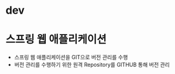 # dev
# 스프링 웹 애플리케이션
* 스프링 웹 애플리케이션을 GIT으로 버전 관리를 수행
* 버전 관리를 수행하기 위한 원격 Repository를 GITHUB 통해 버전 관리
